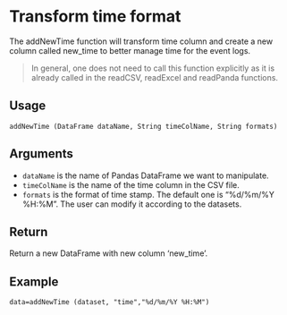 #  Transform time format

The addNewTime function will transform time column and create a new column called new_time to better manage time for the event logs. 
>In general, one does not need to call this function explicitly as it is already called in the readCSV, readExcel and readPanda functions.

## Usage
``
addNewTime (DataFrame dataName, String timeColName, String formats)
``

## Arguments
- `dataName` is the name of Pandas DataFrame we want to manipulate.
- `timeColName` is the name of the time column in the CSV file.
- `formats` is the format of time stamp. The default one is “%d/%m/%Y %H:%M”. The user can modify it according to the datasets.

## Return
Return a new DataFrame with new column ‘new_time’.

## Example
```
data=addNewTime (dataset, "time","%d/%m/%Y %H:%M")
```
